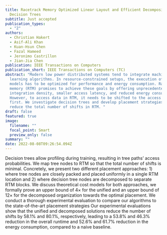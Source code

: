 ```yaml
---
title: Racetrack Memory Optimized Linear Layout and Efficient Decomposition of
  Decision Trees
subtitle: Just accepted
publication_types:
  - "2"
authors:
  - Christian Hakert
  - Asif-Ali Khan
  - Kuan-Hsun Chen
  - Fazal Hameed
  - Jeronimo Castrillon
  - Jian-Jia Chen
publication: IEEE Transactions on Computers
publication_short: IEEE Transactions on Computers (TC)
abstract: "Modern low power distributed systems tend to integrate machine
  learning algorithms. In resource-constrained setups, the execution of the
  models has to be optimized for performance and energy consumption. Racetrack
  memory (RTM) promises to achieve these goals by offering unprecedented
  integration density, smaller access latency, and reduced energy consumption.
  However, to access data in RTM, it needs to be shifted to the access port
  first. We investigate decision trees and develop placement strategies to
  reduce the total number of shifts in RTM. "
draft: false
featured: true
image:
  filename: ""
  focal_point: Smart
  preview_only: false
summary: ""
date: 2022-08-08T09:26:54.094Z
---
```

Decision trees allow profiling during training, resulting in tree paths’ access probabilities. We map tree nodes to RTM so that the total number of shifts is minimal. Concretely, we present two different placement approaches: 1) where tree nodes are closely packed and placed uniformly in a single RTM location and 2) where decision tree nodes are decomposed to separate RTM blocks. We discuss theoretical cost models for both approaches, we formally prove an upper bound of 4× for the unified and an upper bound of 12× for the decomposed organization towards the optimal placement. We conduct a thorough experimental evaluation to compare our algorithms to the state-of-the-art placement strategies Our experimental evaluations show that the unified and decomposed solutions reduce the number of shifts by 58.1% and 80.1%, respectively, leading to a 53.8% and 46.3% reduction in the overall runtime and 52.6% and 61.7% reduction in the energy consumption, compared to a naive baseline.